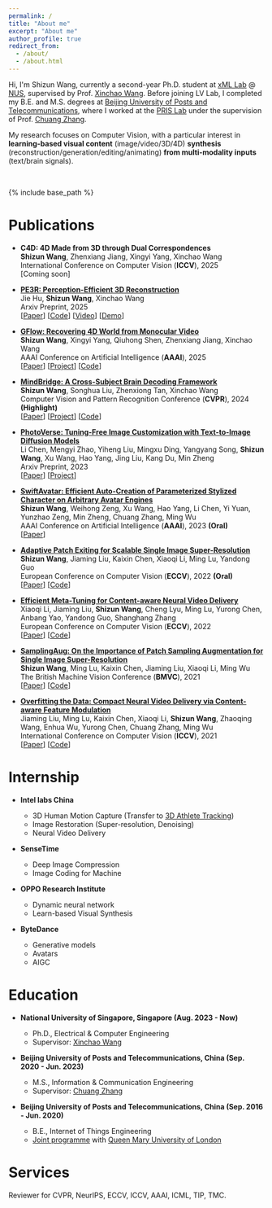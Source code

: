 ```yaml
---
permalink: /
title: "About me"
excerpt: "About me"
author_profile: true
redirect_from: 
  - /about/
  - /about.html
---
```


Hi, I'm Shizun Wang, currently a second-year Ph.D. student at [xML Lab](https://sites.google.com/view/xml-nus) @ [NUS](https://www.nus.edu.sg/), supervised by Prof. [Xinchao Wang](https://sites.google.com/site/sitexinchaowang/). Before joining LV Lab, I completed my B.E. and M.S. degrees at [Beijing University of Posts and Telecommunications](https://www.bupt.edu.cn/), where I worked at the [PRIS Lab](http://www.pris.net.cn/) under the supervision of Prof. [Chuang Zhang](https://scholar.google.com/citations?user=mBTL7K8AAAAJ&hl=zh-CN).

My research focuses on Computer Vision, with a particular interest in **learning-based visual content** (image/video/3D/4D) **synthesis** (reconstruction/generation/editing/animating) **from multi-modality inputs** (text/brain signals).



<br/>

{% include base_path %}


Publications
======
* **C4D: 4D Made from 3D through Dual Correspondences**       
  **Shizun Wang**, Zhenxiang Jiang, Xingyi Yang, Xinchao Wang     
  International Conference on Computer Vision (**ICCV**), 2025     
  [Coming soon]

* **[PE3R: Perception-Efficient 3D Reconstruction](https://arxiv.org/abs/2503.07507)**     
  Jie Hu, **Shizun Wang**, Xinchao Wang      
  Arxiv Preprint, 2025      
  \[[Paper](https://arxiv.org/pdf/2503.07507)\]  \[[Code](https://github.com/hujiecpp/PE3R)\]   \[[Video](https://youtu.be/iFRijE4GQv4)\]   \[[Demo](https://huggingface.co/spaces/hujiecpp/PE3R)\]  

* **[GFlow: Recovering 4D World from Monocular Video](https://arxiv.org/abs/2405.18426)**     
  **Shizun Wang**, Xingyi Yang, Qiuhong Shen, Zhenxiang Jiang, Xinchao Wang      
  AAAI Conference on Artificial Intelligence (**AAAI**), 2025      
  \[[Paper](https://arxiv.org/pdf/2405.18426)\]  \[[Project](https://littlepure2333.github.io/GFlow/)\]  \[[Code](https://github.com/littlepure2333/gflow)\]

* **[MindBridge: A Cross-Subject Brain Decoding Framework](https://arxiv.org/abs/2404.07850)**     
  **Shizun Wang**, Songhua Liu, Zhenxiong Tan, Xinchao Wang     
  Computer Vision and Pattern Recognition Conference (**CVPR**), 2024 **(Highlight)**      
  \[[Paper](https://arxiv.org/pdf/2404.07850.pdf)\]  \[[Project](https://littlepure2333.github.io/MindBridge/)\]  \[[Code](https://github.com/littlepure2333/MindBridge)\]

* **[PhotoVerse: Tuning-Free Image Customization with Text-to-Image Diffusion Models](https://arxiv.org/abs/2309.05793)**     
  Li Chen, Mengyi Zhao, Yiheng Liu, Mingxu Ding, Yangyang Song, **Shizun Wang**, Xu Wang, Hao Yang, Jing Liu, Kang Du, Min Zheng     
  Arxiv Preprint, 2023      
  \[[Paper](https://arxiv.org/pdf/2309.05793.pdf)\]  \[[Project](https://photoverse2d.github.io/)\]

* **[SwiftAvatar: Efficient Auto-Creation of Parameterized Stylized Character on Arbitrary Avatar Engines](https://arxiv.org/abs/2301.08153)**     
  **Shizun Wang**, Weihong Zeng, Xu Wang, Hao Yang, Li Chen, Yi Yuan, Yunzhao Zeng, Min Zheng, Chuang Zhang, Ming Wu     
  AAAI Conference on Artificial Intelligence (**AAAI**), 2023 **(Oral)**      
  \[[Paper](https://arxiv.org/pdf/2301.08153.pdf)\]

* **[Adaptive Patch Exiting for Scalable Single Image Super-Resolution](https://arxiv.org/abs/2203.11589)**     
  **Shizun Wang**, Jiaming Liu, Kaixin Chen, Xiaoqi Li, Ming Lu, Yandong Guo     
  European Conference on Computer Vision (**ECCV**), 2022 **(Oral)**      
  \[[Paper](https://arxiv.org/pdf/2203.11589.pdf)\]  \[[Code](https://github.com/littlepure2333/APE)\]

* **[Efficient Meta-Tuning for Content-aware Neural Video Delivery](https://arxiv.org/abs/2207.09691)**     
  Xiaoqi Li, Jiaming Liu, **Shizun Wang**, Cheng Lyu, Ming Lu, Yurong Chen, Anbang Yao, Yandong Guo, Shanghang Zhang     
  European Conference on Computer Vision (**ECCV**), 2022      
  \[[Paper](https://arxiv.org/pdf/2207.09691.pdf)\]  \[[Code](https://github.com/Neural-video-delivery/EMT-Pytorch-ECCV2022)\]

* **[SamplingAug: On the Importance of Patch Sampling Augmentation for Single Image Super-Resolution](https://arxiv.org/abs/2111.15185)**     
  **Shizun Wang**, Ming Lu, Kaixin Chen, Jiaming Liu, Xiaoqi Li, Ming Wu     
  The British Machine Vision Conference (**BMVC**), 2021      
  \[[Paper](https://arxiv.org/pdf/2111.15185.pdf)\]  \[[Code](https://github.com/littlepure2333/SamplingAug)\]

* **[Overfitting the Data: Compact Neural Video Delivery via Content-aware Feature Modulation](https://arxiv.org/abs/2108.08202)**     
  Jiaming Liu, Ming Lu, Kaixin Chen, Xiaoqi Li, **Shizun Wang**, Zhaoqing Wang, Enhua Wu, Yurong Chen, Chuang Zhang, Ming Wu     
  International Conference on Computer Vision (**ICCV**), 2021      
  \[[Paper](https://openaccess.thecvf.com/content/ICCV2021/papers/Liu_Overfitting_the_Data_Compact_Neural_Video_Delivery_via_Content-Aware_Feature_ICCV_2021_paper.pdf)\]  \[[Code](https://github.com/Neural-video-delivery/CaFM-Pytorch-ICCV2021)\]


Internship
======
* **Intel labs China**
	* 3D Human Motion Capture (Transfer to [3D Athlete Tracking](https://www.intel.cn/content/www/cn/zh/sports/olympic-games/3dat.html))
	* Image Restoration (Super-resolution, Denoising)
	* Neural Video Delivery

* **SenseTime**
	* Deep Image Compression
	* Image Coding for Machine

* **OPPO Research Institute**
	* Dynamic neural network
	* Learn-based Visual Synthesis

* **ByteDance**
	* Generative models
	* Avatars
	* AIGC


Education
======
* **National University of Singapore, Singapore (Aug. 2023 - Now)**
	* Ph.D., Electrical & Computer Engineering    
	* Supervisor: [Xinchao Wang](https://sites.google.com/site/sitexinchaowang/)

* **Beijing University of Posts and Telecommunications, China (Sep. 2020 - Jun. 2023)**
	* M.S., Information & Communication Engineering
	* Supervisor: [Chuang Zhang](https://scholar.google.com/citations?user=mBTL7K8AAAAJ&hl=zh-CN)
* **Beijing University of Posts and Telecommunications, China (Sep. 2016 - Jun. 2020)**
	* B.E., Internet of Things Engineering
	* [Joint programme](https://www.qmul.ac.uk/global/partnerships/jointprogrammes/bupt/) with [Queen Mary University of London](https://www.qmul.ac.uk/)


Services
======
Reviewer for CVPR, NeurIPS, ECCV, ICCV, AAAI, ICML, TIP, TMC.

